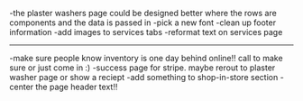 -the plaster washers page could be designed better where the rows are components and the data is passed in
-pick a new font 
-clean up footer information
-add images to services tabs
-reformat text on services page

-----------------------------------------------------------------------------------------------------------------
-make sure people know inventory is one day behind online!! call to make sure or just come in :) 
-success page for stripe. maybe rerout to plaster washer page or show a reciept
-add something to shop-in-store section
-center the page header text!!